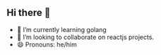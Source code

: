 ## Hi there 👋
- 🌱 I’m currently learning golang
- 👯 I’m looking to collaborate on reactjs projects.
- 😄 Pronouns: he/him
<!--
**vipulmurty19/vipulmurty19** is a ✨ _special_ ✨ repository because its `README.md` (this file) appears on your GitHub profile.

Here are some ideas to get you started:

- 🔭 I’m currently working on ...
- 🌱 I’m currently learning ...
- 👯 I’m looking to collaborate on ...
- 🤔 I’m looking for help with ...
- 💬 Ask me about ...
- 📫 How to reach me: ...
- 😄 Pronouns: ...
- ⚡ Fun fact: ...
-->
